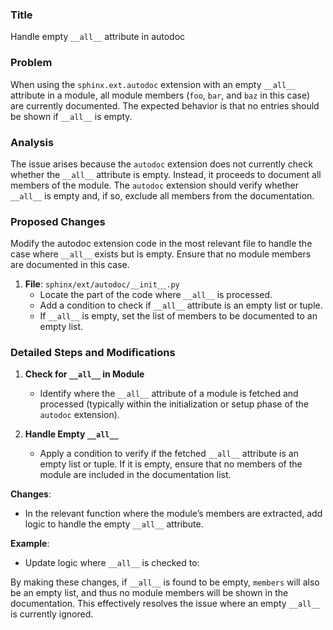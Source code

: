 ### Title
Handle empty `__all__` attribute in autodoc

### Problem
When using the `sphinx.ext.autodoc` extension with an empty `__all__` attribute in a module, all module members (`foo`, `bar`, and `baz` in this case) are currently documented. The expected behavior is that no entries should be shown if `__all__` is empty.

### Analysis
The issue arises because the `autodoc` extension does not currently check whether the `__all__` attribute is empty. Instead, it proceeds to document all members of the module. The `autodoc` extension should verify whether `__all__` is empty and, if so, exclude all members from the documentation.

### Proposed Changes
Modify the autodoc extension code in the most relevant file to handle the case where `__all__` exists but is empty. Ensure that no module members are documented in this case.

1. **File**: `sphinx/ext/autodoc/__init__.py`
   - Locate the part of the code where `__all__` is processed.
   - Add a condition to check if `__all__` attribute is an empty list or tuple.
   - If `__all__` is empty, set the list of members to be documented to an empty list.

### Detailed Steps and Modifications
1. **Check for `__all__` in Module**
   - Identify where the `__all__` attribute of a module is fetched and processed (typically within the initialization or setup phase of the `autodoc` extension).

2. **Handle Empty `__all__`**
   - Apply a condition to verify if the fetched `__all__` attribute is an empty list or tuple. If it is empty, ensure that no members of the module are included in the documentation list.

**Changes**:
- In the relevant function where the module’s members are extracted, add logic to handle the empty `__all__` attribute.

**Example**:
- Update logic where `__all__` is checked to:
  
  
By making these changes, if `__all__` is found to be empty, `members` will also be an empty list, and thus no module members will be shown in the documentation. This effectively resolves the issue where an empty `__all__` is currently ignored.